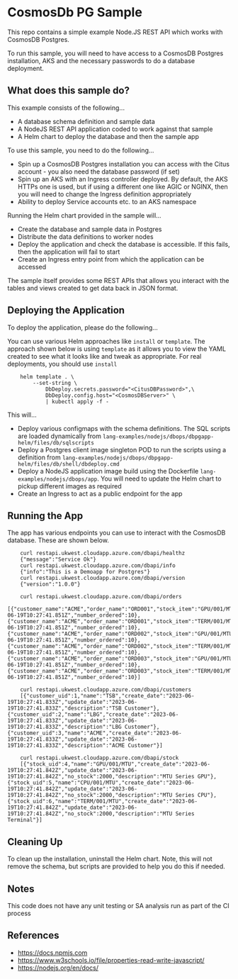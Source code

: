 CosmosDb PG Sample
==================

This repo contains a simple example Node.JS REST API which works with CosmosDB Postgres.

To run this sample, you will need to have access to a CosmosDB Postgres installation, AKS and the necessary passwords to do a database deployment.

What does this sample do?
-------------------------
This example consists of the following...
* A database schema definition and sample data
* A NodeJS REST API application coded to work against that sample
* A Helm chart to deploy the database and then the sample app

To use this sample, you need to do the following...
* Spin up a CosmosDB Postgres installation you can access with the Citus account - you also need the database password (if set)
* Spin up an AKS with an Ingress controller deployed. By default, the AKS HTTPs one is used, but if using a different one like AGIC or NGINX, then you will need to change the Ingress definition appropriately
* Ability to deploy Service accounts etc. to an AKS namespace

Running the Helm chart provided in the sample will...
* Create the database and sample data in Postgres
* Distribute the data definitions to worker nodes
* Deploy the application and check the database is accessible. If this fails, then the application will fail to start
* Create an Ingress entry point from which the application can be accessed

The sample itself provides some REST APIs that allows you interact with the tables and views created to get data back in JSON format. 

Deploying the Application
-------------------------
To deploy the application, please do the following...

You can use various Helm approaches like `install` or `template`. The approach shown below is using `template` as it allows you to view the YAML created to see what it looks like and tweak as appropriate. For real deployments, you should use `install`

```shell
    helm template . \
        --set-string \
            DbDeploy.secrets.password="<CitusDBPassword>",\
            DbDeploy.config.host="<CosmosDBServer>" \
            | kubectl apply -f -
```

This will...
* Deploy various configmaps with the schema definitions. The SQL scripts are loaded dynamically from `lang-examples/nodejs/dbops/dbpgapp-helm/files/db/sqlscripts`
* Deploy a Postgres client image singleton POD to run the scripts using a definition from `lang-examples/nodejs/dbops/dbpgapp-helm/files/db/shell/dbdeploy.cmd`
* Deploy a NodeJS application image build using the Dockerfile `lang-examples/nodejs/dbops/app`. You will need to update the Helm chart to pickup different images as required
* Create an Ingress to act as a public endpoint for the app

Running the App
---------------
The app has various endpoints you can use to interact with the CosmosDB database. These are shown below.

```shell
    curl restapi.ukwest.cloudapp.azure.com/dbapi/healthz
    {"message":"Service Ok"}
    curl restapi.ukwest.cloudapp.azure.com/dbapi/info
    {"info":"This is a Demoapp for Postgres"}
    curl restapi.ukwest.cloudapp.azure.com/dbapi/version
    {"version":"1.0.0"}

    curl restapi.ukwest.cloudapp.azure.com/dbapi/orders
    [{"customer_name":"ACME","order_name":"ORD001","stock_item":"GPU/001/MTU","order_date":"2023-06-19T10:27:41.851Z","number_ordered":10},{"customer_name":"ACME","order_name":"ORD001","stock_item":"TERM/001/MTU","order_date":"2023-06-19T10:27:41.851Z","number_ordered":10},{"customer_name":"ACME","order_name":"ORD002","stock_item":"GPU/001/MTU","order_date":"2023-06-19T10:27:41.851Z","number_ordered":10},{"customer_name":"ACME","order_name":"ORD002","stock_item":"TERM/001/MTU","order_date":"2023-06-19T10:27:41.851Z","number_ordered":10},{"customer_name":"ACME","order_name":"ORD003","stock_item":"GPU/001/MTU","order_date":"2023-06-19T10:27:41.851Z","number_ordered":10},{"customer_name":"ACME","order_name":"ORD003","stock_item":"TERM/001/MTU","order_date":"2023-06-19T10:27:41.851Z","number_ordered":10}]
    
    curl restapi.ukwest.cloudapp.azure.com/dbapi/customers
    [{"customer_uid":1,"name":"TSB","create_date":"2023-06-19T10:27:41.833Z","update_date":"2023-06-19T10:27:41.833Z","description":"TSB Customer"},{"customer_uid":2,"name":"LBG","create_date":"2023-06-19T10:27:41.833Z","update_date":"2023-06-19T10:27:41.833Z","description":"LBG Customer"},{"customer_uid":3,"name":"ACME","create_date":"2023-06-19T10:27:41.833Z","update_date":"2023-06-19T10:27:41.833Z","description":"ACME Customer"}]
    
    curl restapi.ukwest.cloudapp.azure.com/dbapi/stock
    [{"stock_uid":4,"name":"GPU/001/MTU","create_date":"2023-06-19T10:27:41.842Z","update_date":"2023-06-19T10:27:41.842Z","no_stock":2000,"description":"MTU Series GPU"},{"stock_uid":5,"name":"CPU/001/MTU","create_date":"2023-06-19T10:27:41.842Z","update_date":"2023-06-19T10:27:41.842Z","no_stock":2000,"description":"MTU Series CPU"},{"stock_uid":6,"name":"TERM/001/MTU","create_date":"2023-06-19T10:27:41.842Z","update_date":"2023-06-19T10:27:41.842Z","no_stock":2000,"description":"MTU Series Terminal"}]
```

Cleaning Up
-----------
To clean up the installation, uninstall the Helm chart. Note, this will not remove the schema, but scripts are provided to help you do this if needed.

Notes
-----
This code does not have any unit testing or SA analysis run as part of the CI process

References
----------
- https://docs.npmjs.com
- https://www.w3schools.io/file/properties-read-write-javascript/
- https://nodejs.org/en/docs/



